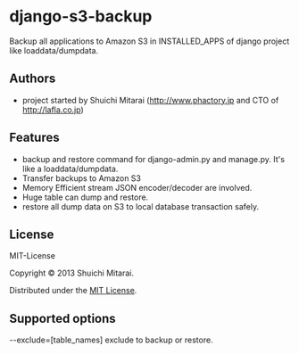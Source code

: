 django-s3-backup
================

Backup all applications to Amazon S3  in INSTALLED_APPS of django project like loaddata/dumpdata.

Authors
----------------
- project started by Shuichi Mitarai (http://www.phactory.jp and CTO of http://lafla.co.jp)

Features
----------------
- backup and restore command for django-admin.py and manage.py. It's like a loaddata/dumpdata.
- Transfer backups to Amazon S3
- Memory Efficient stream JSON encoder/decoder are involved.
- Huge table can dump and restore.
- restore all dump data on S3 to local database transaction safely.

License
----------------
MIT-License

Copyright &copy; 2013 Shuichi Mitarai.

Distributed under the [MIT License][mit].

[MIT]: http://www.opensource.org/licenses/mit-license.php


Supported options
----------------
--exclude=[table_names]   exclude to backup or restore.
